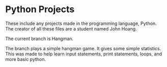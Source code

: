 # Python Projects
These include any projects made in the programming language, Python.
The creator of all these files are a student named John Hoang.

The current branch is Hangman.

The branch plays a simple hangman game. It gives some simple statistics.
This was made to help learn input statements, print statements, loops, and more basic python.

